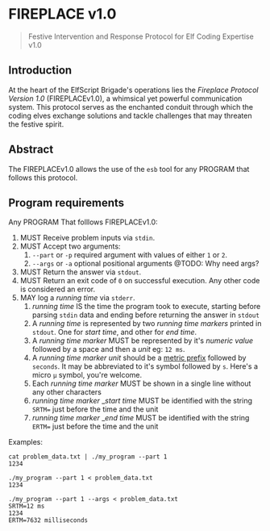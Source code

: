 # FIREPLACE v1.0
> Festive Intervention and Response Protocol for Elf Coding Expertise v1.0

## Introduction
At the heart of the ElfScript Brigade's operations lies the _Fireplace Protocol Version 1.0_ (FIREPLACEv1.0), a whimsical yet powerful communication system. This protocol serves as the enchanted conduit through which the coding elves exchange solutions and tackle challenges that may threaten the festive spirit.

## Abstract
The FIREPLACEv1.0 allows the use of the `esb` tool for any PROGRAM that follows this protocol.

## Program requirements
Any PROGRAM That folllows FIREPLACEv1.0:

1. MUST Receive problem inputs via `stdin`.
1. MUST Accept two arguments:
    1. `--part` or `-p` required argument with values of either `1` or `2`.
    1. `--args` or `-a` optional positional arguments @TODO: Why need args?
1. MUST Return the answer via `stdout`.
1. MUST Return an exit code of `0` on successful execution. Any other code is considered an error.
1. MAY log a _running time_ via `stderr`.
    1. _running time_ IS the time the program took to execute, starting before parsing `stdin` data and ending before returning the answer in `stdout`
    1. A _running time_ is represented by two _running time markers_ printed in `stdout`. One for _start time_, and other for _end time_.
    1. A _running time marker_ MUST be represented by it's _numeric value_ followed by a space and then a _unit_ eg: `12 ms`.
    1. A _running time marker_ _unit_ should be a [metric prefix](https://en.wikipedia.org/wiki/Metric_prefix) followed by `seconds`. It may be abbreviated to it's symbol followed by `s`. Here's a micro `μ` symbol, you're welcome.
    1. Each _running time marker_ MUST be shown in a single line without any other characters
    1.  _running time marker_ __start time_ MUST be identified with the string `SRTM=` just before the time and the unit
    1.  _running time marker_ __end time_ MUST be identified with the string `ERTM=` just before the time and the unit


Examples:
```shell
cat problem_data.txt | ./my_program --part 1
1234
```
```shell
./my_program --part 1 < problem_data.txt
1234
```

```shell
./my_program --part 1 --args < problem_data.txt
SRTM=12 ms
1234
ERTM=7632 milliseconds
```
